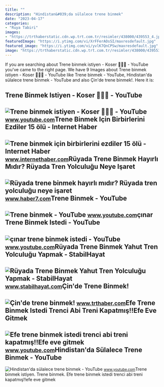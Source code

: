 ```yaml
---
title: ""
description: "Hindistan&#039;da sülalece trene binmek"
date: "2023-04-17"
categories:
- "Ruya Tabiri"
images:
- "https://trthaberstatic.cdn.wp.trt.com.tr/resimler/438000/439553_4.jpg"
featuredImage: "https://i.ytimg.com/vi/XrFFerAOsSI/maxresdefault.jpg"
featured_image: "https://i.ytimg.com/vi/yvlK7QnCPSw/maxresdefault.jpg"
image: "https://trthaberstatic.cdn.wp.trt.com.tr/resimler/438000/439553_4.jpg"
---
```


If you are searching about Trene binmek istiyen - Koser 🤣😅😂 - YouTube you've came to the right page. We have 9 Images about Trene binmek istiyen - Koser 🤣😅😂 - YouTube like Trene binmek - YouTube, Hindistan'da sülalece trene binmek - YouTube and also Çin'de trene binmek!. Here it is:

Trene Binmek Istiyen - Koser 🤣😅😂 - YouTube
------------------------------------------

 ![Trene binmek istiyen - Koser 🤣😅😂 - YouTube](https://i.ytimg.com/vi/-9I05931WII/maxresdefault.jpg) <small>www.youtube.com</small>Trene Binmek Için Birbirlerini Ezdiler 15 ölü - Internet Haber
--------------------------------------------------------------

 ![Trene binmek için birbirlerini ezdiler 15 ölü - Internet Haber](https://img.internethaber.com/rcman/Cw1280h720q95gc/files/2017/9/29/1811065/1811065-y3Unvu.jpg) <small>www.internethaber.com</small>Rüyada Trene Binmek Hayırlı Mıdır? Rüyada Tren Yolculuğu Neye Işaret
--------------------------------------------------------------------

 ![Rüyada trene binmek hayırlı mıdır? Rüyada tren yolculuğu neye işaret](https://i20.haber7.net/resize/1280x720/haber/haber7/photos/2021/52/ruyada_trenle_yolculuk_yapmak_hayirli_midir_ruyada_tren_gormek_neye_isaret_eder_1640846376_9616.jpg) <small>www.haber7.com</small>Trene Binmek - YouTube
----------------------

 ![Trene binmek - YouTube](https://i.ytimg.com/vi/rpTwBe1DcFs/maxresdefault.jpg?sqp=-oaymwEmCIAKENAF8quKqQMa8AEB-AGUA4AC0AWKAgwIABABGGUgZChZMA8=&rs=AOn4CLDP09skQYJUM3UtD0SU9drDajKUoQ) <small>www.youtube.com</small>çınar Trene Binmek Istedi - YouTube
-----------------------------------

 ![çınar trene binmek istedi - YouTube](https://i.ytimg.com/vi/yvlK7QnCPSw/maxresdefault.jpg) <small>www.youtube.com</small>Rüyada Trene Binmek Yahut Tren Yolculuğu Yapmak - StabilHayat
-------------------------------------------------------------

 ![Rüyada Trene Binmek Yahut Tren Yolculuğu Yapmak - StabilHayat](https://www.stabilhayat.com/wp-content/uploads/2020/10/ruyada-trene-binmek-tren-yolculugu-yapmak.png) <small>www.stabilhayat.com</small>Çin'de Trene Binmek!
--------------------

 ![Çin'de trene binmek!](https://trthaberstatic.cdn.wp.trt.com.tr/resimler/438000/439553_4.jpg) <small>www.trthaber.com</small>Efe Trene Binmek Istedi Trenci Abi Treni Kapatmış!!Efe Eve Gitmek
-----------------------------------------------------------------

 ![Efe trene binmek istedi trenci abi treni kapatmış!!Efe eve gitmek](https://i.ytimg.com/vi/XrFFerAOsSI/maxresdefault.jpg) <small>www.youtube.com</small>Hindistan'da Sülalece Trene Binmek - YouTube
--------------------------------------------

 ![Hindistan'da sülalece trene binmek - YouTube](https://i.ytimg.com/vi/3sCJqDZiz0s/maxresdefault.jpg) <small>www.youtube.com</small>Trene binmek istiyen. Trene binmek. Efe trene binmek istedi trenci abi treni kapatmış!!efe eve gitmek
